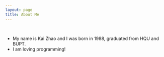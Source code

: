 ```yaml
---
layout: page
title: About Me
---
```


<div class="circularProfilePic"></div>

<br>

* My name is Kai Zhao and I was born in 1988, graduated from HQU and BUPT.
* I am loving programming!